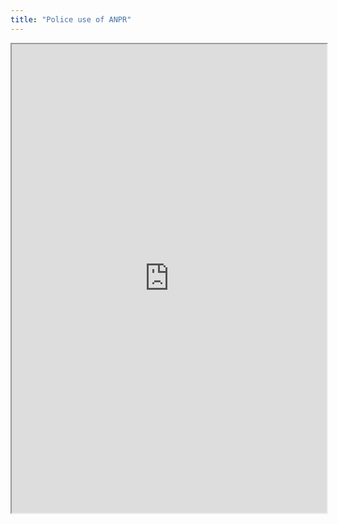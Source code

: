 ```yaml
---
title: "Police use of ANPR"
---
```



<iframe height="750" width="100%" src="https://ewelton.github.io/ktest/wiki.html#Police%20use%20of%20ANPR"></iframe>
